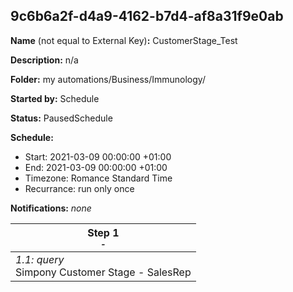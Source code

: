 ## 9c6b6a2f-d4a9-4162-b7d4-af8a31f9e0ab

**Name** (not equal to External Key)**:** CustomerStage_Test

**Description:** n/a

**Folder:** my automations/Business/Immunology/

**Started by:** Schedule

**Status:** PausedSchedule

**Schedule:**

* Start: 2021-03-09 00:00:00 +01:00
* End: 2021-03-09 00:00:00 +01:00
* Timezone: Romance Standard Time
* Recurrance: run only once

**Notifications:** _none_


| Step 1<br>_<small>-</small>_ |
| --- |
| _1.1: query_<br>Simpony Customer Stage - SalesRep |
